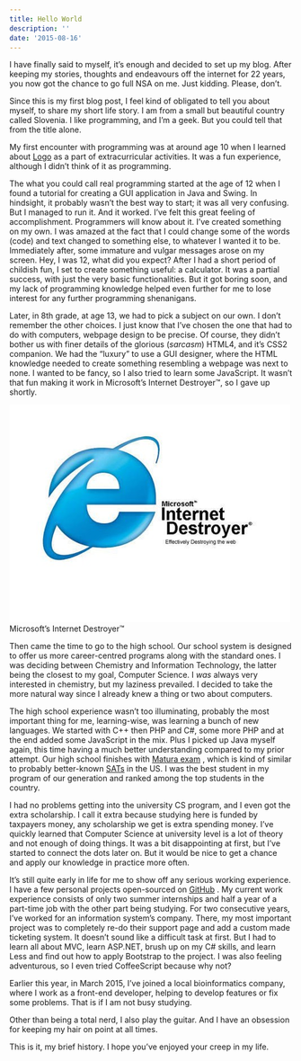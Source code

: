```yaml
---
title: Hello World
description: ''
date: '2015-08-16'
---
```


I have finally said to myself, it’s enough and decided to set up my blog. After keeping my stories, thoughts and endeavours off the internet for 22 years, you now got the chance to go full NSA on me. Just kidding. Please, don’t.

Since this is my first blog post, I feel kind of obligated to tell you about myself, to share my short life story. I am from a small but beautiful country called Slovenia. I like programming, and I’m a geek. But you could tell that from the title alone.

My first encounter with programming was at around age 10 when I learned about [Logo](https://en.wikipedia.org/wiki/Logo_%28programming_language%29) as a part of extracurricular activities. It was a fun experience, although I didn’t think of it as programming.

The what you could call real programming started at the age of 12 when I found a tutorial for creating a GUI application in Java and Swing. In hindsight, it probably wasn’t the best way to start; it was all very confusing. But I managed to run it. And it worked. I’ve felt this great feeling of accomplishment. Programmers will know about it. I’ve created something on my own. I was amazed at the fact that I could change some of the words (code) and text changed to something else, to whatever I wanted it to be. Immediately after, some immature and vulgar messages arose on my screen. Hey, I was 12, what did you expect? After I had a short period of childish fun, I set to create something useful: a calculator. It was a partial success, with just the very basic functionalities. But it got boring soon, and my lack of programming knowledge helped even further for me to lose interest for any further programming shenanigans.

Later, in 8th grade, at age 13, we had to pick a subject on our own. I don’t remember the other choices. I just know that I’ve chosen the one that had to do with computers, webpage design to be precise. Of course, they didn’t bother us with finer details of the glorious (_sarcasm_) HTML4, and it’s CSS2 companion. We had the “luxury” to use a GUI designer, where the HTML knowledge needed to create something resembling a webpage was next to none. I wanted to be fancy, so I also tried to learn some JavaScript. It wasn’t that fun making it work in Microsoft’s Internet Destroyer™, so I gave up shortly.

![](internet-destroyer.jpg)
Microsoft’s Internet Destroyer™

Then came the time to go to the high school. Our school system is designed to offer us more career-centred programs along with the standard ones. I was deciding between Chemistry and Information Technology, the latter being the closest to my goal, Computer Science. I _was_ always very interested in chemistry, but my laziness prevailed. I decided to take the more natural way since I already knew a thing or two about computers.

The high school experience wasn’t too illuminating, probably the most important thing for me, learning-wise, was learning a bunch of new languages. We started with C++ then PHP and C#, some more PHP and at the end added some JavaScript in the mix. Plus I picked up Java myself again, this time having a much better understanding compared to my prior attempt. Our high school finishes with [Matura exam](https://en.wikipedia.org/wiki/Matura) , which is kind of similar to probably better-known [SATs](https://en.wikipedia.org/wiki/SAT) in the US. I was the best student in my program of our generation and ranked among the top students in the country.

I had no problems getting into the university CS program, and I even got the extra scholarship. I call it extra because studying here is funded by taxpayers money, any scholarship we get is extra spending money. I’ve quickly learned that Computer Science at university level is a lot of theory and not enough of doing things. It was a bit disappointing at first, but I’ve started to connect the dots later on. But it would be nice to get a chance and apply our knowledge in practice more often.

It’s still quite early in life for me to show off any serious working experience. I have a few personal projects open-sourced on [GitHub](https://github.com/markogresak) . My current work experience consists of only two summer internships and half a year of a part-time job with the other part being studying. For two consecutive years, I’ve worked for an information system’s company. There, my most important project was to completely re-do their support page and add a custom made ticketing system. It doesn’t sound like a difficult task at first. But I had to learn all about MVC, learn ASP.NET, brush up on my C# skills, and learn Less and find out how to apply Bootstrap to the project. I was also feeling adventurous, so I even tried CoffeeScript because why not?

Earlier this year, in March 2015, I’ve joined a local bioinformatics company, where I work as a front-end developer, helping to develop features or fix some problems. That is if I am not busy studying.

Other than being a total nerd, I also play the guitar. And I have an obsession for keeping my hair on point at all times.

This is it, my brief history. I hope you’ve enjoyed your creep in my life.
